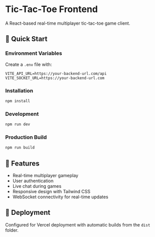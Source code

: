 # Tic-Tac-Toe Frontend

A React-based real-time multiplayer tic-tac-toe game client.

## 🚀 Quick Start

### Environment Variables

Create a `.env` file with:

```
VITE_API_URL=https://your-backend-url.com/api
VITE_SOCKET_URL=https://your-backend-url.com
```

### Installation

```bash
npm install
```

### Development

```bash
npm run dev
```

### Production Build

```bash
npm run build
```

## 🔧 Features

- Real-time multiplayer gameplay
- User authentication
- Live chat during games
- Responsive design with Tailwind CSS
- WebSocket connectivity for real-time updates

## 🚀 Deployment

Configured for Vercel deployment with automatic builds from the `dist` folder.
